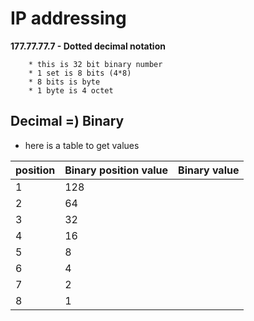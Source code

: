 # IP addressing

**177.77.77.7 - Dotted decimal notation**

```
    * this is 32 bit binary number
    * 1 set is 8 bits (4*8)
    * 8 bits is byte
    * 1 byte is 4 octet
```

## Decimal =) Binary

* here is a table to get values

| position | Binary position value | Binary value
| -------- | ---------- | -------- |
| 1 | 128 |
| 2 | 64 |
| 3 | 32 |
| 4 | 16 |
| 5 | 8 |
| 6 | 4 |
| 7 | 2 |
| 8 | 1 |
